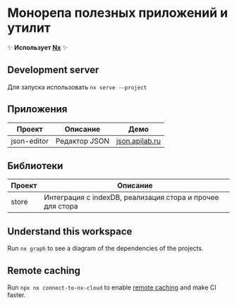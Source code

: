 # Монорепа полезных приложений и утилит

✨ **Использует [Nx](https://nx.dev)** ✨

## Development server

Для запуска использовать `nx serve --project` 

## Приложения
| Проект      | Описание      | Демо                                      |
|-------------|---------------|-------------------------------------------|
| json-editor | Редактор JSON | [json.apilab.ru](https://json.apilab.ru/) |

## Библиотеки
| Проект | Описание                                                  |
|--------|-----------------------------------------------------------|
| store  | Интеграция с indexDB, реализация стора и прочее для стора |

## Understand this workspace

Run `nx graph` to see a diagram of the dependencies of the projects.

## Remote caching

Run `npx nx connect-to-nx-cloud` to enable [remote caching](https://nx.app) and make CI faster.

